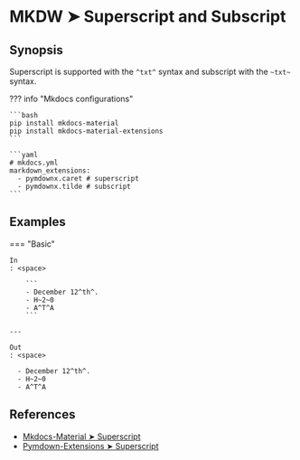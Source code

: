 # MKDW ➤ Superscript and Subscript

## Synopsis

Superscript is supported with the `^txt^` syntax and subscript with the `~txt~` syntax.

??? info "Mkdocs configurations"

    ```bash
    pip install mkdocs-material
    pip install mkdocs-material-extensions
    ```

    ```yaml
    # mkdocs.yml
    markdown_extensions:
      - pymdownx.caret # superscript
      - pymdownx.tilde # subscript
    ```

## Examples

=== "Basic"

    In
    : <space>

        ```
        - December 12^th^.
        - H~2~0
        - A^T^A
        ```

    ---

    Out
    : <space>

      - December 12^th^.
      - H~2~0
      - A^T^A

## References

- [Mkdocs-Material ➤ Superscript](https://squidfunk.github.io/mkdocs-material-insiders/reference/formatting/#caret-mark-tilde)
- [Pymdown-Extensions ➤ Superscript](https://facelessuser.github.io/pymdown-extensions/extensions/caret/#superscript)
